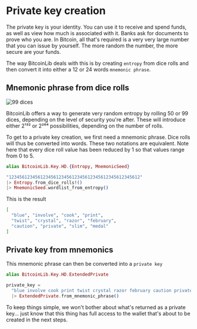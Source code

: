 # Private key creation

The private key is your identity. You can use it to receive and spend funds, 
as well as view how much is associated with it. Banks ask for documents 
to prove who you are. In Bitcoin, all that's required is a very very large number
that you can issue by yourself. The more random the number, the more secure
are your funds.

The way BitcoinLib deals with this is by creating `entropy` from dice rolls
and then convert it into either a 12 or 24 words `mnemonic phrase`.

## Mnemonic phrase from dice rolls

![99 dices](https://raw.githubusercontent.com/RooSoft/bitcoinlib/main/guides/assets/images/99dice.jpg)

BitcoinLib offers a way to generate very random entropy by rolling 50 or 99 dices,
depending on the level of security you're after. These will introduce either 2¹³²
or 2²⁶⁴ possibilities, depending on the number of rolls.

To get to a private key creation, we first need a mnemonic phrase. Dice rolls will
thus be converted into words. These two notations are equivalent. Note here that 
every dice roll value has been reduced by 1 so that values range from 0 to 5.

```elixir
alias BitcoinLib.Key.HD.{Entropy, MnemonicSeed}

"12345612345612345612345612345612345612345612345612"
|> Entropy.from_dice_rolls!()
|> MnemonicSeed.wordlist_from_entropy()
```

This is the result

```elixir
[
  "blue", "involve", "cook", "print", 
  "twist", "crystal", "razor", "february",
  "caution", "private", "slim", "medal"
]
```

## Private key from mnemonics

This mnemonic phrase can then be converted into a `private key`

```elixir
alias BitcoinLib.Key.HD.ExtendedPrivate

private_key = 
  "blue involve cook print twist crystal razor february caution private slim medal"
  |> ExtendedPrivate.from_mnemonic_phrase()
```

To keep things simple, we won't bother about what's returned as a private key... just know that
this thing has full access to the wallet that's about to be created in the next steps.
